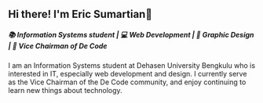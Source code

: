 ## Hi there! I'm Eric Sumartian👋
##### 📚 Information Systems student | 💻 Web Development | 🎨 Graphic Design | 🤝 Vice Chairman of De Code 

I am an Information Systems student at Dehasen University Bengkulu who is interested in IT, especially web development and design. I currently serve as the Vice Chairman of the De Code community, and enjoy continuing to learn new things about technology.
<!--
**EricSumartian/EricSumartian** is a ✨ _special_ ✨ repository because its `README.md` (this file) appears on your GitHub profile.

Here are some ideas to get you started:

- 🔭 I’m currently working on ...
- 🌱 I’m currently learning ...
- 👯 I’m looking to collaborate on ...
- 🤔 I’m looking for help with ...
- 💬 Ask me about ...
- 📫 How to reach me: ...
- 😄 Pronouns: ...
- ⚡ Fun fact: ...
-->
